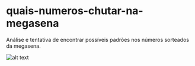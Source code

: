 # quais-numeros-chutar-na-megasena
Análise e tentativa de encontrar possíveis padrões nos números sorteados da megasena.

![alt text](https://i.imgur.com/mzh0lM7.png)
